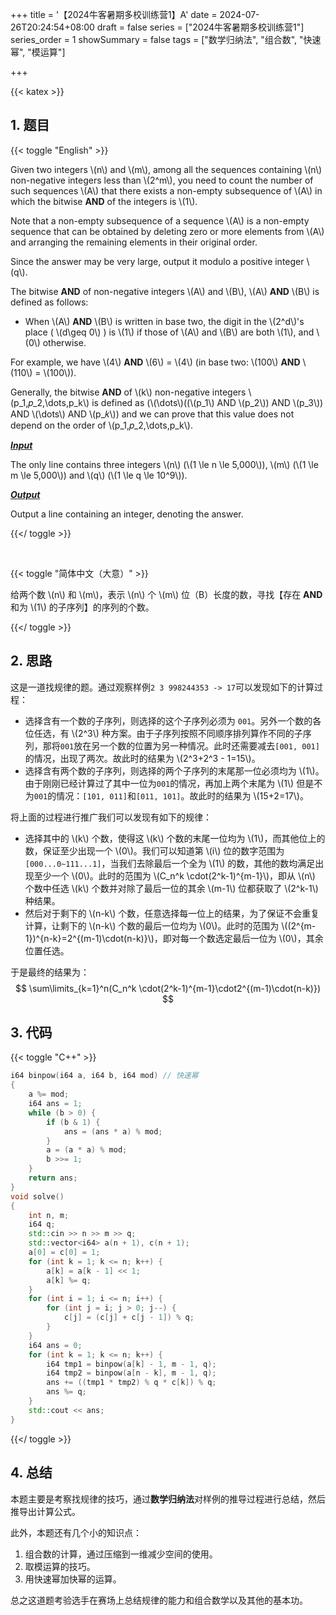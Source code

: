 +++
title = '【2024牛客暑期多校训练营1】A'
date = 2024-07-26T20:24:54+08:00
draft = false
series = ["2024牛客暑期多校训练营1"]
series_order = 1
showSummary = false
tags = ["数学归纳法", "组合数", "快速幂", "模运算"]

+++

{{< katex >}}

## 1. 题目

{{< toggle "English" >}}

Given two integers \\(n\\) and \\(m\\), among all the sequences containing \\(n\\) non-negative integers less than \\(2^m\\), you need to count the number of such sequences \\(A\\) that there exists a non-empty subsequence of \\(A\\) in which the bitwise **AND** of the integers is \\(1\\).

Note that a non-empty subsequence of a sequence \\(A\\) is a non-empty sequence that can be obtained by deleting zero or more elements from \\(A\\) and arranging the remaining elements in their original order.

Since the answer may be very large, output it modulo a positive integer \\(q\\).

 The bitwise **AND** of non-negative integers \\(A\\) and \\(B\\), \\(A\\) **AND** \\(B\\) is defined as follows: 

- When \\(A\\) **AND** \\(B\\) is written in base two, the digit in the \\(2^d\\)'s place ( \\(d\geq 0\\) ) is \\(1\\) if those of \\(A\\) and \\(B\\) are both \\(1\\), and \\(0\\) otherwise.  

For example, we have \\(4\\) **AND** \\(6\\) = \\(4\\) (in base two: \\(100\\) **AND** \\(110\\) = \\(100\\)).

Generally, the bitwise **AND** of \\(k\\) non-negative integers \\(p_1,𝑝_2,\dots,p_k\\) is defined as
(\\(\dots\\)((\\(p_1\\) AND \\(p_2\\)) AND \\(p_3\\)) AND \\(\dots\\) AND \\(p_𝑘\\))
and we can prove that this value does not depend on the order of \\(p_1,𝑝_2,\dots,p_k\\).

***<u>Input</u>***

The only line contains three integers \\(n\\) (\\(1 \le n \le 5\,000\\)), \\(m\\) (\\(1 \le m \le 5\,000\\)) and \\(q\\) (\\(1 \le q \le 10^9\\)).

***<u>Output</u>***

Output a line containing an integer, denoting the answer.

{{</ toggle >}}

</br>

{{< toggle "简体中文（大意）" >}}

给两个数 \\(n\\) 和 \\(m\\\)，表示 \\(n\\) 个 \\(m\\) 位（B）长度的数，寻找【存在 **AND** 和为 \\(1\\) 的子序列】的序列的个数。

{{</ toggle >}}

## 2. 思路

这是一道找规律的题。通过观察样例`2 3 998244353 -> 17`可以发现如下的计算过程：

- 选择含有一个数的子序列，则选择的这个子序列必须为 `001`。另外一个数的各位任选，有 \\(2^3\\) 种方案。由于子序列按照不同顺序排列算作不同的子序列，那将`001`放在另一个数的位置为另一种情况。此时还需要减去`[001, 001]`的情况，出现了两次。故此时的结果为 \\(2^3+2^3 - 1=15\\)。
- 选择含有两个数的子序列，则选择的两个子序列的末尾那一位必须均为 \\(1\\)。由于刚刚已经计算过了其中一位为`001`的情况，再加上两个末尾为 \\(1\\) 但是不为`001`的情况：`[101, 011]`和`[011, 101]`。故此时的结果为 \\(15+2=17\\)。

将上面的过程进行推广我们可以发现有如下的规律：

- 选择其中的 \\(k\\) 个数，使得这 \\(k\\) 个数的末尾一位均为 \\(1\\)，而其他位上的数，保证至少出现一个 \\(0\\)。我们可以知道第 \\(i\\) 位的数字范围为`[000...0~111...1]`，当我们去除最后一个全为 \\(1\\) 的数，其他的数均满足出现至少一个 \\(0\\)。此时的范围为 \\(C_n^k \cdot(2^k-1)^{m-1}\\)，即从 \\(n\\) 个数中任选 \\(k\\) 个数并对除了最后一位的其余 \\(m-1\\) 位都获取了 \\(2^k-1\\) 种结果。
- 然后对于剩下的 \\(n-k\\) 个数，任意选择每一位上的结果，为了保证不会重复计算，让剩下的 \\(n-k\\) 个数的最后一位均为 \\(0\\)。此时的范围为 \\((2^{m-1})^{n-k}=2^{(m-1)\cdot(n-k)}\\)，即对每一个数选定最后一位为 \\(0\\)，其余位置任选。

于是最终的结果为：
$$
\sum\limits_{k=1}^n(C_n^k \cdot(2^k-1)^{m-1}\cdot2^{(m-1)\cdot(n-k)})
$$

## 3. 代码

{{< toggle "C++" >}}

```cpp
i64 binpow(i64 a, i64 b, i64 mod) // 快速幂
{
    a %= mod;
    i64 ans = 1;
    while (b > 0) {
        if (b & 1) {
            ans = (ans * a) % mod;
        }
        a = (a * a) % mod;
        b >>= 1;
    }
    return ans;
}
void solve()
{
    int n, m;
    i64 q;
    std::cin >> n >> m >> q;
    std::vector<i64> a(n + 1), c(n + 1);
    a[0] = c[0] = 1;
    for (int k = 1; k <= n; k++) {
        a[k] = a[k - 1] << 1;
        a[k] %= q;
    }
    for (int i = 1; i <= n; i++) {
        for (int j = i; j > 0; j--) {
            c[j] = (c[j] + c[j - 1]) % q;
        }
    }
    i64 ans = 0;
    for (int k = 1; k <= n; k++) {
        i64 tmp1 = binpow(a[k] - 1, m - 1, q);
        i64 tmp2 = binpow(a[n - k], m - 1, q);
        ans += ((tmp1 * tmp2) % q * c[k]) % q;
        ans %= q;
    }
    std::cout << ans;
}
```

{{</ toggle >}}

## 4. 总结

本题主要是考察找规律的技巧，通过**数学归纳法**对样例的推导过程进行总结，然后推导出计算公式。

此外，本题还有几个小的知识点：

1. 组合数的计算，通过压缩到一维减少空间的使用。
2. 取模运算的技巧。
3. 用快速幂加快幂的运算。

总之这道题考验选手在赛场上总结规律的能力和组合数学以及其他的基本功。
